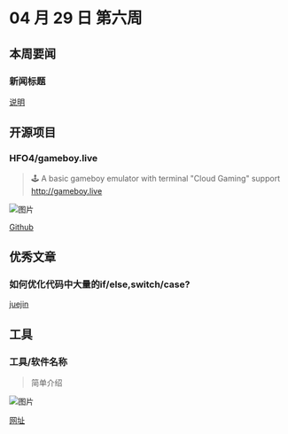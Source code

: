 # 04 月 29 日 第六周

## 本周要闻

### 新闻标题

[说明](https://网址)

## 开源项目

### HFO4/gameboy.live

<Badge text="Go" type="tip" vertical="middle"/>

> 🕹️ A basic gameboy emulator with terminal "Cloud Gaming" support http://gameboy.live

![图片](https://github.com/HFO4/gameboy.live/raw/master/doc/cloud-gaming.gif)

[Github](https://github.com/HFO4/gameboy.live)

## 优秀文章

### 如何优化代码中大量的if/else,switch/case?

[juejin](https://juejin.im/post/5cc6a7fc5188250f015b5843)

## 工具

### 工具/软件名称

> 简单介绍

![图片](https://图片地址)

[网址](https://网址)
